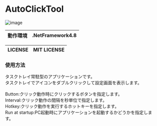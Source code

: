 # AutoClickTool
![image](https://user-images.githubusercontent.com/42645583/154734891-94a3d5fc-baa8-4a7c-a3dc-b6762c88997f.png)


|動作環境|.NetFramework4.8|
|----|----|

|LICENSE|MIT LICENSE|
|----|----|

### 使用方法
タスクトレイ常駐型のアプリケーションです。</br>
タスクトレイでアイコンをダブルクリックして設定画面を表示します。</br>
</br>
Button:クリック動作時にクリックするボタンを指定します。</br>
Interval:クリック動作の間隔を秒単位で指定します。</br>
Hotkey:クリック動作を実行するホットキーを指定します。</br>
Run at startup:PC起動時にアプリケーションを起動するかどうかを指定します。</br>
